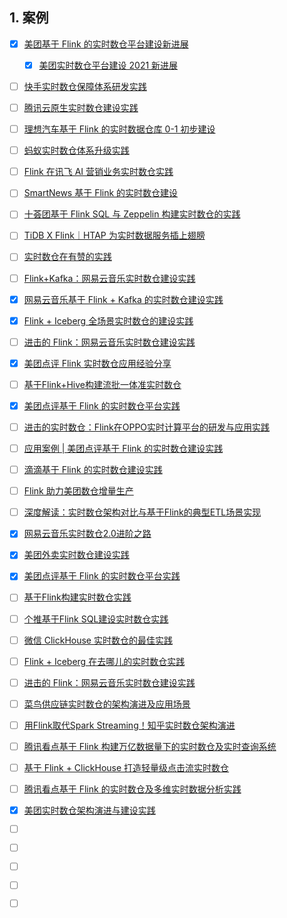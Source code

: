 ## 1. 案例

- [x] [美团基于 Flink 的实时数仓平台建设新进展](https://smartsi.blog.csdn.net/article/details/127064420)
  - [x] [美团实时数仓平台建设 2021 新进展](https://www.bilibili.com/video/BV1ou411U7KR/?p=1)

- [ ] [快手实时数仓保障体系研发实践](https://www.bilibili.com/video/BV1ou411U7KR/?p=2)
- [ ] [腾讯云原生实时数仓建设实践](https://www.bilibili.com/video/BV1ou411U7KR/?p=3)
- [ ] [理想汽车基于 Flink 的实时数据仓库 0-1 初步建设](https://www.bilibili.com/video/BV1ou411U7KR/?p=4)
- [ ] [蚂蚁实时数仓体系升级实践](https://www.bilibili.com/video/BV1ou411U7KR/?p=5)
- [ ] [Flink 在讯飞 AI 营销业务实时数仓实践](https://www.bilibili.com/video/BV1ou411U7KR/?p=6)
- [ ] [SmartNews 基于 Flink 的实时数仓建设](https://www.bilibili.com/video/BV1ou411U7KR/?p=7)
- [ ] [十荟团基于 Flink SQL 与 Zeppelin 构建实时数仓的实践](https://www.bilibili.com/video/BV1ou411U7KR/?p=8)
- [ ] [TiDB X Flink｜HTAP 为实时数据服务插上翅膀](https://www.bilibili.com/video/BV1ou411U7KR/?p=9)

- [ ] [实时数仓在有赞的实践](https://mp.weixin.qq.com/s/XTzXBUiNFIRuDQVeg6htyQ)
- [ ] [Flink+Kafka：网易云音乐实时数仓建设实践](https://mp.weixin.qq.com/s/jCQ6lUejGPzsrHDaNTy6sw)
- [x] [网易云音乐基于 Flink + Kafka 的实时数仓建设实践](https://mp.weixin.qq.com/s/vJMjo3vszfv2JRFWvg0zpQ)
- [x] [Flink + Iceberg 全场景实时数仓的建设实践](https://mp.weixin.qq.com/s/xBHhqDQHDaLZYX_jpvZDcQ)
- [ ] [进击的 Flink：网易云音乐实时数仓建设实践](https://mp.weixin.qq.com/s/5dk5GRKO_FHARgn6joiK-g)
- [x] [美团点评 Flink 实时数仓应用经验分享](https://mp.weixin.qq.com/s/QKl4OAd187_PNUFORpBBXA)
- [ ] [基于Flink+Hive构建流批一体准实时数仓](https://mp.weixin.qq.com/s/FFlh472O6AYkNo77DCXZzQ)
- [x] [美团点评基于 Flink 的实时数仓平台实践](https://mp.weixin.qq.com/s/JT6BZzsAM8D8p9F99VmeFw)
- [ ] [进击的实时数仓：Flink在OPPO实时计算平台的研发与应用实践](https://mp.weixin.qq.com/s/B2BoJdIUw4RqI-aurtyeZA)
- [ ] [应用案例 | 美团点评基于 Flink 的实时数仓建设实践](https://mp.weixin.qq.com/s/Q8q8leat6809pOGGI1HzXg)
- [ ] [滴滴基于 Flink 的实时数仓建设实践](https://mp.weixin.qq.com/s/ECi8C_8yRMWQiM-V9C38Rw)
- [ ] [Flink 助力美团数仓增量生产](https://mp.weixin.qq.com/s/wSxRc98bPQsWviIS9nurYg)
- [ ] [深度解读：实时数仓架构对比与基于Flink的典型ETL场景实现](https://mp.weixin.qq.com/s/-0uCBViKJ9NOvIqgoBhoAA)
- [x] [网易云音乐实时数仓2.0进阶之路](https://mp.weixin.qq.com/s/2k3R-VoRSg9_U0f-l1c4-Q)
- [x] [美团外卖实时数仓建设实践](https://mp.weixin.qq.com/s?__biz=MzU1NTMyOTI4Mw==&mid=2247508919&idx=1&sn=0e350ff4f5295577d12fdf1f882228ad)
- [x] [美团点评基于 Flink 的实时数仓平台实践](https://mp.weixin.qq.com/s/KftRm7XhfL7DcYbg1VswzA)
- [ ] [基于Flink构建实时数仓实践](https://mp.weixin.qq.com/s/7cTu6Nrlf2pRNxCXwksI5Q)
- [ ] [个推基于Flink SQL建设实时数仓实践](https://mp.weixin.qq.com/s/-KZygh7TSwrvq5pwHonUBA)
- [ ] [微信 ClickHouse 实时数仓的最佳实践](https://mp.weixin.qq.com/s/Hc3p2_Yx1BoSA1mR5kvNWQ)
- [ ] [Flink + Iceberg 在去哪儿的实时数仓实践](https://mp.weixin.qq.com/s/li-V6XqLf3w8cStwvgIv-g)
- [ ] [进击的 Flink：网易云音乐实时数仓建设实践](https://mp.weixin.qq.com/s/n4RUxDu3PuGBNl6QXNlp4Q)
- [ ] [菜鸟供应链实时数仓的架构演进及应用场景](https://mp.weixin.qq.com/s/9ZRG76-vCM7AlRZNFCLrqA)
- [ ] [用Flink取代Spark Streaming！知乎实时数仓架构演进](https://mp.weixin.qq.com/s/IBsi0JpU7mm8EOoxl9iayg)
- [ ] [腾讯看点基于 Flink 构建万亿数据量下的实时数仓及实时查询系统](https://mp.weixin.qq.com/s/hei91VFKUJqywulE7JaXcw)
- [ ] [基于 Flink + ClickHouse 打造轻量级点击流实时数仓](https://mp.weixin.qq.com/s/rn9qWvvhY3KxKKwUCgQ4HQ)
- [ ] [腾讯看点基于 Flink 的实时数仓及多维实时数据分析实践](https://mp.weixin.qq.com/s/k0h2IkAMniHiCJjA1l5Wyg)
- [x] [美团实时数仓架构演进与建设实践](https://mp.weixin.qq.com/s/yfuYvtFgslzkWimZ7Mhhbg)
- [ ] []()
- [ ] []()
- [ ] []()
- [ ] []()
- [ ] []()

